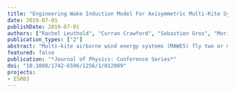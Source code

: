 ```yaml
---
title: "Engineering Wake Induction Model For Axisymmetric Multi-Kite Systems"
date: 2019-07-01
publishDate: 2019-07-01
authors: ["Rachel Leuthold", "Curran Crawford", "Sebastien Gros", "Moritz Diehl"]
publication_types: ["2"]
abstract: "Multi-kite airborne wind energy systems (MAWES) fly two or more kites in a high-altitude orbit that allows a main tether to unroll a generator. An engineering wake induction model could simplify the (axisymmetric) aerodynamics of such an unsteady actuator-annulus with variable thrust-coefficient, flight-radius, and downwind-direction apparent velocity, in comparison to high-fidelity wake models. To the authors' knowledge, existing engineering models do not predict the influence of variable flight radius. The goal of this paper is to synthesize a MAWES engineering model, a closed-form function approximating the axial induction factor ã, specifically at the kite mid-span, using linearized wake parameters, as available from a dynamics solver. A vortex tube model is used to construct a plausible approximation of the induction, which is then heavily simplified for computation tractability while retaining important flow physics."
featured: false
publication: "*Journal of Physics: Conference Series*"
doi: "10.1088/1742-6596/1256/1/012009"
projects:
- ESR03
---
```



